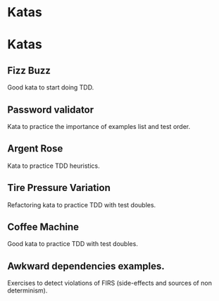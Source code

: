 # Katas

# Katas

## Fizz Buzz
Good kata to start doing TDD.

## Password validator
Kata to practice the importance of examples list and test order.

## Argent Rose
Kata to practice TDD heuristics.

## Tire Pressure Variation
Refactoring kata to practice TDD with test doubles.

## Coffee Machine
Good kata to practice TDD with test doubles.

## Awkward dependencies examples.
Exercises to detect violations of FIRS (side-effects and sources of non determinism).
